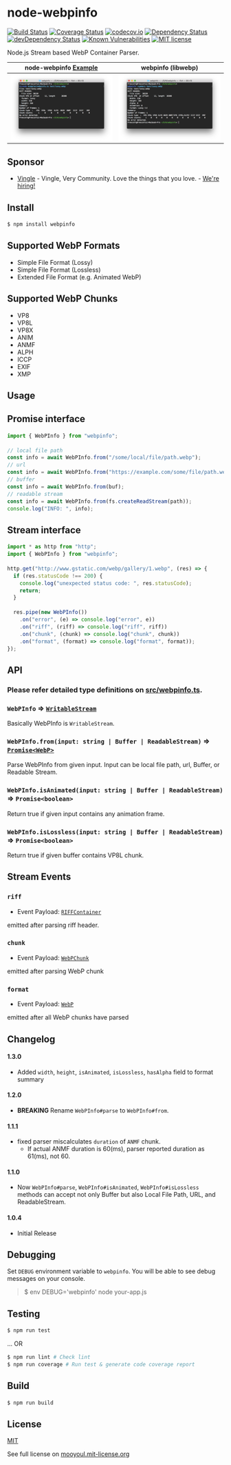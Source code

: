 # node-webpinfo

[![Build Status](https://travis-ci.org/mooyoul/node-webpinfo.svg?branch=master)](https://travis-ci.org/mooyoul/node-webpinfo)
[![Coverage Status](https://coveralls.io/repos/github/mooyoul/node-webpinfo/badge.svg?branch=master)](https://coveralls.io/github/mooyoul/node-webpinfo?branch=master)
[![codecov.io](https://codecov.io/github/mooyoul/node-webpinfo/coverage.svg?branch=master)](https://codecov.io/github/mooyoul/node-webpinfo?branch=master)
[![Dependency Status](https://david-dm.org/mooyoul/node-webpinfo.svg)](https://david-dm.org/mooyoul/node-webpinfo)
[![devDependency Status](https://david-dm.org/mooyoul/node-webpinfo/dev-status.svg)](https://david-dm.org/mooyoul/node-webpinfo#info=devDependencies)
[![Known Vulnerabilities](https://snyk.io/test/github/mooyoul/node-webpinfo/badge.svg)](https://snyk.io/test/github/mooyoul/node-webpinfo)
[![MIT license](http://img.shields.io/badge/license-MIT-blue.svg)](http://mooyoul.mit-license.org/)

Node.js Stream based WebP Container Parser.

node-webpinfo [Example](https://github.com/mooyoul/node-webpinfo/blob/master/examples/webpinfo.ts) | webpinfo (libwebp) 
---------------- | ----------------
![Output of node-webpinfo](https://raw.githubusercontent.com/mooyoul/node-webpinfo/master/examples/output-node-webpinfo.png) | ![Output of webpinfo](https://raw.githubusercontent.com/mooyoul/node-webpinfo/master/examples/output-libwebp-webpinfo.png)


## Sponsor

- [Vingle](https://www.vingle.net) - Vingle, Very Community. Love the things that you love. - [We're hiring!](https://careers.vingle.net/#/engineering/backend)


## Install

```bash
$ npm install webpinfo
```
 
 
## Supported WebP Formats

- Simple File Format (Lossy)
- Simple File Format (Lossless)
- Extended File Format (e.g. Animated WebP)

## Supported WebP Chunks

- VP8
- VP8L
- VP8X
- ANIM
- ANMF
- ALPH
- ICCP
- EXIF
- XMP
    
 
## Usage

## Promise interface

```typescript
import { WebPInfo } from "webpinfo";

// local file path
const info = await WebPInfo.from("/some/local/file/path.webp");
// url
const info = await WebPInfo.from("https://example.com/some/file/path.webp");
// buffer
const info = await WebPInfo.from(buf);
// readable stream
const info = await WebPInfo.from(fs.createReadStream(path));
console.log("INFO: ", info);
```

## Stream interface

```typescript
import * as http from "http";
import { WebPInfo } from "webpinfo";

http.get("http://www.gstatic.com/webp/gallery/1.webp", (res) => {
  if (res.statusCode !== 200) {
    console.log("unexpected status code: ", res.statusCode);
    return;
  }

  res.pipe(new WebPInfo())
    .on("error", (e) => console.log("error", e))
    .on("riff", (riff) => console.log("riff", riff))
    .on("chunk", (chunk) => console.log("chunk", chunk))
    .on("format", (format) => console.log("format", format));
});
```

## API

### Please refer detailed type definitions on [src/webpinfo.ts](https://github.com/mooyoul/node-webpinfo/blob/4bb7fb281ac23b23ed74016463646ec0835f32f2/src/webpinfo.ts#L138-L237).

### `WebPInfo` => [`WritableStream`](https://github.com/mooyoul/node-webpinfo/blob/4bb7fb281ac23b23ed74016463646ec0835f32f2/src/webpinfo.ts#L240)

Basically WebPInfo is `WritableStream`.


### `WebPInfo.from(input: string | Buffer | ReadableStream)` => [`Promise<WebP>`](https://github.com/mooyoul/node-webpinfo/blob/4bb7fb281ac23b23ed74016463646ec0835f32f2/src/webpinfo.ts#L223-L237)
 
Parse WebPInfo from given input.
Input can be local file path, url, Buffer, or Readable Stream.


### `WebPInfo.isAnimated(input: string | Buffer | ReadableStream)` => `Promise<boolean>`

Return true if given input contains any animation frame.

### `WebPInfo.isLossless(input: string | Buffer | ReadableStream)` => `Promise<boolean>`

Return true if given buffer contains VP8L chunk.


## Stream Events

### `riff`

- Event Payload: [`RIFFContainer`](https://github.com/mooyoul/node-webpinfo/blob/4bb7fb281ac23b23ed74016463646ec0835f32f2/src/webpinfo.ts#L69-L71)

emitted after parsing riff header.


### `chunk`

- Event Payload: [`WebPChunk`](https://github.com/mooyoul/node-webpinfo/blob/4bb7fb281ac23b23ed74016463646ec0835f32f2/src/webpinfo.ts#L212-L221)

emitted after parsing WebP chunk

### `format`

- Event Payload: [`WebP`](https://github.com/mooyoul/node-webpinfo/blob/4bb7fb281ac23b23ed74016463646ec0835f32f2/src/webpinfo.ts#L223-L237)

emitted after all WebP chunks have parsed


## Changelog

#### 1.3.0

- Added `width`, `height`, `isAnimated`, `isLossless`, `hasAlpha` field to format summary  

#### 1.2.0

- **BREAKING** Rename `WebPInfo#parse` to `WebPInfo#from`.  

#### 1.1.1

- fixed parser miscalculates `duration` of `ANMF` chunk.
  - If actual ANMF duration is 60(ms), parser reported duration as 61(ms), not 60.

#### 1.1.0

- Now `WebPInfo#parse`, `WebPInfo#isAnimated`, `WebPInfo#isLossless` methods can accept not only Buffer but also Local File Path, URL, and ReadableStream.


#### 1.0.4

- Initial Release


## Debugging

Set `DEBUG` environment variable to `webpinfo`.
You will be able to see debug messages on your console.

> $ env DEBUG='webpinfo' node your-app.js
 

## Testing

```bash
$ npm run test
```

... OR

```bash
$ npm run lint # Check lint
$ npm run coverage # Run test & generate code coverage report
```



## Build

```bash
$ npm run build
```


## License
[MIT](LICENSE)

See full license on [mooyoul.mit-license.org](http://mooyoul.mit-license.org/)
